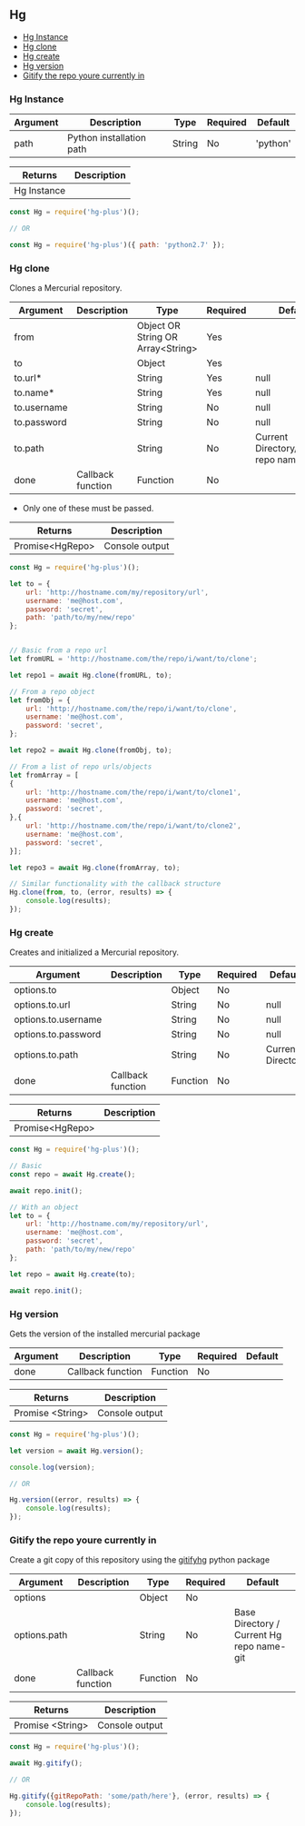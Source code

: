 ## Hg

* [Hg Instance](#hg-instance)
* [Hg clone](#hg-clone)
* [Hg create](#hg-create)
* [Hg version](#hg-version) 
* [Gitify the repo youre currently in](#gitify-the-repo-youre-currently-in)

### Hg Instance

| Argument      | Description              | Type     | Required | Default           |
|---------------|--------------------------|----------|----------|-------------------|
| path          | Python installation path | String   | No       |  'python'         |


| Returns                | Description      |
|------------------------|------------------|
| Hg Instance            |                  |



```javascript
const Hg = require('hg-plus')();

// OR

const Hg = require('hg-plus')({ path: 'python2.7' });

```

### Hg clone

Clones a Mercurial repository.

| Argument      | Description           | Type     | Required | Default           |
|---------------|-----------------------|----------|----------|-------------------|
| from          |                       | Object OR String OR Array&lt;String&gt;  | Yes  |        |
| to            |                       | Object   | Yes      |                   |
| to.url*       |                       | String   | Yes      | null              |
| to.name*      |                       | String   | Yes      | null              |
| to.username   |                       | String   | No       | null              |
| to.password   |                       | String   | No       | null              |
| to.path       |                       | String   | No       | Current Directory/&lt;Cloned repo name&gt; |
| done          | Callback function     | Function | No       |                   |

* Only one of these must be passed.

| Returns                | Description      |
|------------------------|------------------|
| Promise&lt;HgRepo&gt;  | Console output   |


```javascript
const Hg = require('hg-plus')();

let to = { 
	url: 'http://hostname.com/my/repository/url', 
	username: 'me@host.com', 
	password: 'secret', 
	path: 'path/to/my/new/repo' 
};


// Basic from a repo url
let fromURL = 'http://hostname.com/the/repo/i/want/to/clone';

let repo1 = await Hg.clone(fromURL, to);

// From a repo object
let fromObj = { 
	url: 'http://hostname.com/the/repo/i/want/to/clone', 
	username: 'me@host.com', 
	password: 'secret', 
};

let repo2 = await Hg.clone(fromObj, to);

// From a list of repo urls/objects
let fromArray = [
{ 
	url: 'http://hostname.com/the/repo/i/want/to/clone1', 
	username: 'me@host.com', 
	password: 'secret', 
},{ 
	url: 'http://hostname.com/the/repo/i/want/to/clone2', 
	username: 'me@host.com', 
	password: 'secret', 
}];

let repo3 = await Hg.clone(fromArray, to);

// Similar functionality with the callback structure
Hg.clone(from, to, (error, results) => {
	console.log(results);
});

```

### Hg create

Creates and initialized a Mercurial repository.

| Argument              | Description   | Type     | Required | Default           |
|-----------------------|---------------|----------|----------|-------------------|
| options.to            |               | Object   | No       |                   |
| options.to.url        |               | String   | No       | null              |
| options.to.username   |               | String   | No       | null              |
| options.to.password   |               | String   | No       | null              |
| options.to.path       |               | String   | No       | Current Directory |
| done          | Callback function     | Function | No       |                   |

| Returns                          | Description      |
|----------------------------------|------------------|
| Promise&lt;HgRepo&gt;            |                  |


```javascript
const Hg = require('hg-plus')();

// Basic
const repo = await Hg.create();

await repo.init();

// With an object
let to = { 
	url: 'http://hostname.com/my/repository/url', 
	username: 'me@host.com', 
	password: 'secret', 
	path: 'path/to/my/new/repo' 
};

let repo = await Hg.create(to);

await repo.init();

```

### Hg version

Gets the version of the installed mercurial package

| Argument      | Description           | Type     | Required | Default           |
|---------------|-----------------------|----------|----------|-------------------|
| done          | Callback function     | Function | No       |                   |

| Returns                | Description      |
|------------------------|------------------|
| Promise &lt;String&gt; | Console output   |


```javascript
const Hg = require('hg-plus')();

let version = await Hg.version();

console.log(version);

// OR

Hg.version((error, results) => {
	console.log(results);
});

```

### Gitify the repo youre currently in

Create a git copy of this repository using the [gitifyhg](https://github.com/buchuki/gitifyhg) python package

| Argument      | Description           | Type     | Required | Default           |
|---------------|-----------------------|----------|----------|-------------------|
| options       |                       | Object   | No       |                   |
| options.path  |                       | String   | No       | Base Directory / Current Hg repo name-git              |
| done          | Callback function     | Function | No       |                   |

| Returns                | Description      |
|------------------------|------------------|
| Promise &lt;String&gt; | Console output   |


```javascript
const Hg = require('hg-plus')();

await Hg.gitify();

// OR

Hg.gitify({gitRepoPath: 'some/path/here'}, (error, results) => {
	console.log(results);
});

```